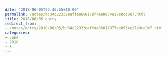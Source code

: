 ```yaml
---
date: "2018-06-05T23:36:55+10:00"
permalink: /notes/bc34c22332eaffaa86817877ea8934e17e8cc0e7.html
title: 2018/06/05 entry
redirect_from:
- /notes/entry/2018/06/05/bc34c22332eaffaa86817877ea8934e17e8cc0e7.html
categories:
- June
- 2018
- 5
---
```

